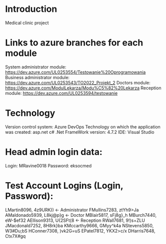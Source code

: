 # Introduction 
Medical clinic project

# Links to azure branches for each module
System administrator module: https://dev.azure.com/UL0253554/Testowanie%20Oprogramowania
Business administrator module: https://dev.azure.com/UL0253543/TO2022_Projekt_2
Doctors module: https://dev.azure.com/ModulLekarza/Modu%C5%82%20Lekarza
Reception module: https://dev.azure.com/UL0253594/testowanie

# Technology
Version control system: Azure DevOps
Technology on which the application was created: asp.net c#
.Net FrameWork version: 4.7.2
IDE: Visual Studio

# Head admin login data:
Login: MRavine0018
Password: eksocmed


# Test Account Logins (Login, Password):
LMartin8096, 4z9URK))  <- Administrator
FMullins7283,  ztYh9>Ja
AMaldonado5939, L8kj@p}g <- Doctor
MBlair5817, sFj8g}_h
MBurch7440,  eW-$ef32
AEllison9313,  U{2SFt(8 <- Reception
RWall7681,  9!)s+ZLU
JMacdonald7252, 8H8rk}ba
KMccarthy9666, GMyy^k4a
NStevens5850, W3#Du;bS
HConner7308, )vk2G=uS 
EPatel7812, YKX2>c/x
DHarris7648, Ctx7X#gq